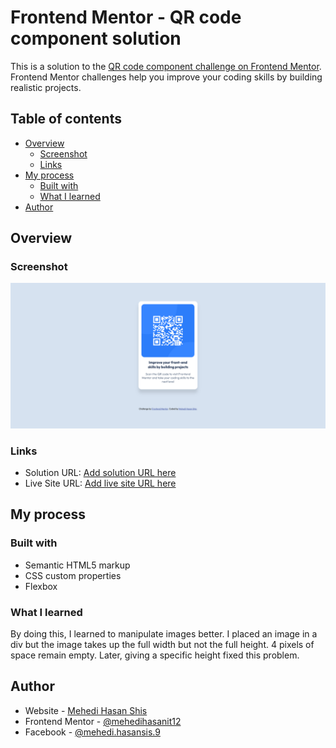 # Frontend Mentor - QR code component solution

This is a solution to the [QR code component challenge on Frontend Mentor](https://www.frontendmentor.io/challenges/qr-code-component-iux_sIO_H). Frontend Mentor challenges help you improve your coding skills by building realistic projects. 

## Table of contents

- [Overview](#overview)
  - [Screenshot](#screenshot)
  - [Links](#links)
- [My process](#my-process)
  - [Built with](#built-with)
  - [What I learned](#what-i-learned)
- [Author](#author)




## Overview

### Screenshot

![](./images/Screenshot%202024-11-24%20at%2018-39-59%20Frontend%20Mentor%20QR%20code%20component.png)


### Links

- Solution URL: [Add solution URL here](https://github.com/mehedihasanit12/qr-code-component-challenge)
- Live Site URL: [Add live site URL here](https://mehedihasanit12.github.io/qr-code-component-challenge/)

## My process

### Built with

- Semantic HTML5 markup
- CSS custom properties
- Flexbox


### What I learned

By doing this, I learned to manipulate images better. I placed an image in a div but the image takes up the full width but not the full height. 4 pixels of space remain empty. Later, giving a specific height fixed this problem.
 



## Author

- Website - [Mehedi Hasan Shis](https://mehedihasanshis.epizy.com/)
- Frontend Mentor - [@mehedihasanit12](https://www.frontendmentor.io/profile/mehedihasanit12)
- Facebook - [@mehedi.hasansis.9](https://www.facebook.com/mehedi.hasansis.9/)




